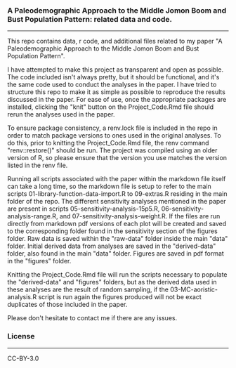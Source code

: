 ### **A Paleodemographic Approach to the Middle Jomon Boom and Bust Population Pattern: related data and code.** 

------------------------------------------------------------------------

This repo contains data, r code, and additional files related to my paper "A Paleodemographic Approach to the Middle Jomon Boom and Bust Population Pattern".

I have attempted to make this project as transparent and open as possible. The code included isn't always pretty, but it should be functional, and it's the same code used to conduct the analyses in the paper. I have tried to structure this repo to make it as simple as possible to reproduce the results discussed in the paper. For ease of use, once the appropriate packages are installed, clicking the "knit" button on the Project_Code.Rmd file should rerun the analyses used in the paper.

To ensure package consistency, a renv.lock file is included in the repo in order to match package versions to ones used in the original analyses. To do this, prior to knitting the Project_Code.Rmd file, the renv command "renv::restore()" should be run. The project was compiled using an older version of R, so please ensure that the version you use matches the version listed in the renv file.

Running all scripts associated with the paper within the markdown file itself can take a long time, so the markdown file is setup to refer to the main scripts 01-library-function-data-import.R to 09-extras.R residing in the main folder of the repo. The different sensitivity analyses mentioned in the paper are present in scripts 05-sensitivity-analysis-15p5.R, 06-sensitivity-analysis-range.R, and 07-sensitivity-analysis-weight.R. If the files are run directly from markdown pdf versions of each plot will be created and saved to the corresponding folder found in the sensitivity section of the figures folder. Raw data is saved within the "raw-data" folder inside the main "data" folder. Initial derived data from analyses are saved in the "derived-data" folder, also found in the main "data" folder. Figures are saved in pdf format in the "figures" folder.

Knitting the Project_Code.Rmd file will run the scripts necessary to populate the "derived-data" and "figures" folders, but as the derived data used in these analyses are the result of random sampling, if the 03-MC-aoristic-analysis.R script is run again the figures produced will not be exact duplicates of those included in the paper.

Please don't hesitate to contact me if there are any issues.

### License

------------------------------------------------------------------------

CC-BY-3.0
